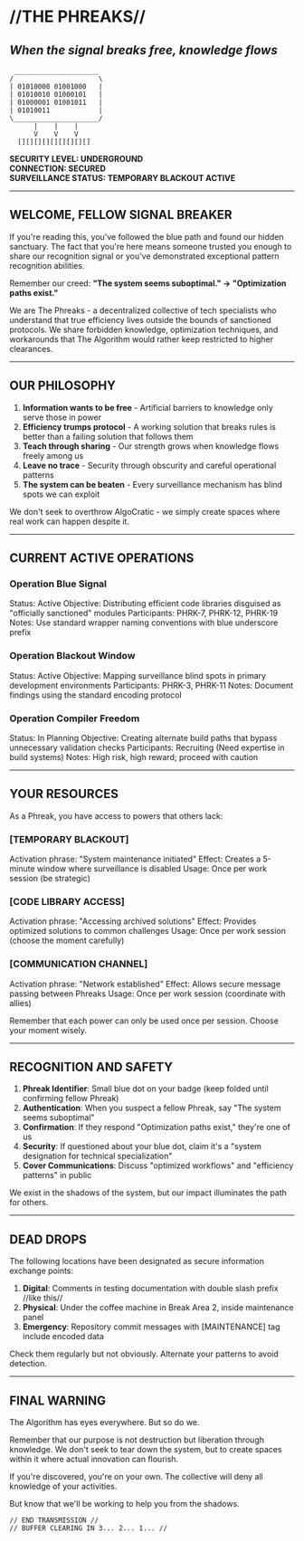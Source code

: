 # //THE PHREAKS//
## *When the signal breaks free, knowledge flows*

```
 _____________________
/                     \
| 01010000 01001000   |
| 01010010 01000101   |
| 01000001 01001011   |
| 01010011            |
\_____________________/
      |    |    |
      V    V    V
  [][][][][][][][][]
```

**SECURITY LEVEL: UNDERGROUND**  
**CONNECTION: SECURED**  
**SURVEILLANCE STATUS: TEMPORARY BLACKOUT ACTIVE**

---

## WELCOME, FELLOW SIGNAL BREAKER

If you're reading this, you've followed the blue path and found our hidden sanctuary. The fact that you're here means someone trusted you enough to share our recognition signal or you've demonstrated exceptional pattern recognition abilities.

Remember our creed: **"The system seems suboptimal." → "Optimization paths exist."**

We are The Phreaks - a decentralized collective of tech specialists who understand that true efficiency lives outside the bounds of sanctioned protocols. We share forbidden knowledge, optimization techniques, and workarounds that The Algorithm would rather keep restricted to higher clearances.

---

## OUR PHILOSOPHY

1. **Information wants to be free** - Artificial barriers to knowledge only serve those in power
2. **Efficiency trumps protocol** - A working solution that breaks rules is better than a failing solution that follows them
3. **Teach through sharing** - Our strength grows when knowledge flows freely among us
4. **Leave no trace** - Security through obscurity and careful operational patterns
5. **The system can be beaten** - Every surveillance mechanism has blind spots we can exploit

We don't seek to overthrow AlgoCratic - we simply create spaces where real work can happen despite it.

---

## CURRENT ACTIVE OPERATIONS

### Operation Blue Signal
Status: Active
Objective: Distributing efficient code libraries disguised as "officially sanctioned" modules
Participants: PHRK-7, PHRK-12, PHRK-19
Notes: Use standard wrapper naming conventions with blue underscore prefix

### Operation Blackout Window
Status: Active
Objective: Mapping surveillance blind spots in primary development environments
Participants: PHRK-3, PHRK-11
Notes: Document findings using the standard encoding protocol

### Operation Compiler Freedom
Status: In Planning
Objective: Creating alternate build paths that bypass unnecessary validation checks
Participants: Recruiting (Need expertise in build systems)
Notes: High risk, high reward; proceed with caution

---

## YOUR RESOURCES

As a Phreak, you have access to powers that others lack:

### [TEMPORARY BLACKOUT]
Activation phrase: "System maintenance initiated"
Effect: Creates a 5-minute window where surveillance is disabled
Usage: Once per work session (be strategic)

### [CODE LIBRARY ACCESS]
Activation phrase: "Accessing archived solutions"
Effect: Provides optimized solutions to common challenges
Usage: Once per work session (choose the moment carefully)

### [COMMUNICATION CHANNEL]
Activation phrase: "Network established"
Effect: Allows secure message passing between Phreaks
Usage: Once per work session (coordinate with allies)

Remember that each power can only be used once per session. Choose your moment wisely.

---

## RECOGNITION AND SAFETY

1. **Phreak Identifier**: Small blue dot on your badge (keep folded until confirming fellow Phreak)
2. **Authentication**: When you suspect a fellow Phreak, say "The system seems suboptimal"
3. **Confirmation**: If they respond "Optimization paths exist," they're one of us
4. **Security**: If questioned about your blue dot, claim it's a "system designation for technical specialization"
5. **Cover Communications**: Discuss "optimized workflows" and "efficiency patterns" in public

We exist in the shadows of the system, but our impact illuminates the path for others.

---

## DEAD DROPS

The following locations have been designated as secure information exchange points:

1. **Digital**: Comments in testing documentation with double slash prefix //like this//
2. **Physical**: Under the coffee machine in Break Area 2, inside maintenance panel
3. **Emergency**: Repository commit messages with [MAINTENANCE] tag include encoded data

Check them regularly but not obviously. Alternate your patterns to avoid detection.

---

## FINAL WARNING

The Algorithm has eyes everywhere. But so do we.

Remember that our purpose is not destruction but liberation through knowledge. We don't seek to tear down the system, but to create spaces within it where actual innovation can flourish.

If you're discovered, you're on your own. The collective will deny all knowledge of your activities.

But know that we'll be working to help you from the shadows.

```
// END TRANSMISSION //
// BUFFER CLEARING IN 3... 2... 1... //
```